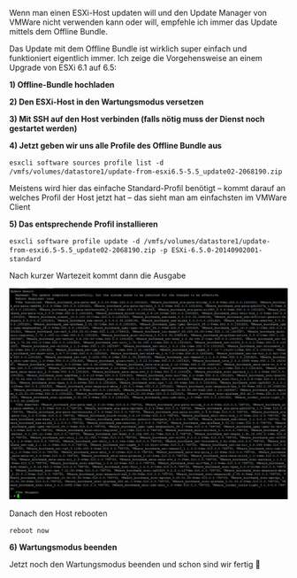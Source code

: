 Wenn man einen ESXi-Host updaten will und den Update Manager von VMWare nicht verwenden kann oder will, empfehle ich immer das Update mittels dem Offline Bundle.

Das Update mit dem Offline Bundle ist wirklich super einfach und funktioniert eigentlich immer. Ich zeige die Vorgehensweise an einem Upgrade von ESXi 6.1 auf 6.5:

**1) Offline-Bundle hochladen**

**2) Den ESXi-Host in den Wartungsmodus versetzen**

**3) Mit SSH auf den Host verbinden (falls nötig muss der Dienst noch gestartet werden)**

**4) Jetzt geben wir uns alle Profile des Offline Bundle aus**

```console
esxcli software sources profile list -d /vmfs/volumes/datastore1/update-from-esxi6.5-5.5_update02-2068190.zip
```

Meistens wird hier das einfache Standard-Profil benötigt – kommt darauf an welches Profil der Host jetzt hat – das sieht man am einfachsten im VMWare Client

**5) Das entsprechende Profil installieren**

```console
esxcli software profile update -d /vmfs/volumes/datastore1/update-from-esxi6.5-5.5_update02-2068190.zip -p ESXi-6.5.0-20140902001-standard
```

Nach kurzer Wartezeit kommt dann die Ausgabe

![VMWare Upgrade Offline Bundle](https://github.com/friedlandreas/Guides/blob/89ddc80f9b476df7e73ffd5cdea32144b3b2b389/images/UpdateResultOfflineBundle.png)

Danach den Host rebooten

```console
reboot now
```

**6) Wartungsmodus beenden**

Jetzt noch den Wartungsmodus beenden und schon sind wir fertig 🙂
